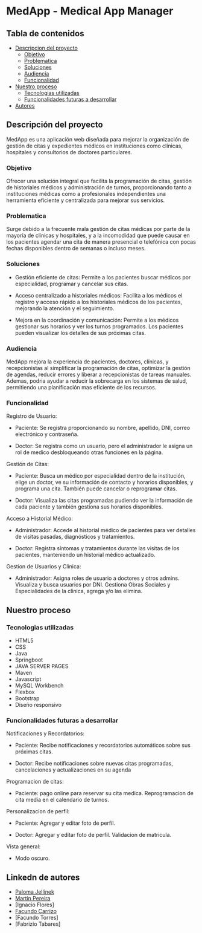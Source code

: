 # MedApp - Medical App Manager

## Tabla de contenidos

- [Descripcion del proyecto](#descripcion)
  - [Objetivo](#objetivo)
  - [Problematica](#problematica)
  - [Soluciones](#soluciones)
  - [Audiencia](#audiencia)
  - [Funcionalidad](#funcionalidad)
- [Nuestro proceso](#proceso)
  - [Tecnologias utilizadas](#tecnologias)
  - [Funcionalidades futuras a desarrollar](#funcionalidadesFuturas)
- [Autores](#autores)

## Descripción del proyecto

MedApp es una aplicación web diseñada para mejorar la organización de gestión de citas y expedientes médicos en instituciones como clínicas, hospitales y consultorios de doctores particulares.

### Objetivo
Ofrecer una solución integral que facilita la programación de citas, gestión de historiales médicos y administración de turnos, proporcionando tanto a instituciones médicas como a profesionales independientes una herramienta eficiente y centralizada para mejorar sus servicios.

### Problematica

Surge debido a la frecuente mala gestión de citas médicas por parte de la mayoría de clínicas y hospitales, y a la incomodidad que puede causar en los pacientes agendar una cita de manera presencial o telefónica con pocas fechas disponibles dentro de semanas o incluso meses.

### Soluciones

- Gestión eficiente de citas:
Permite a los pacientes buscar médicos por especialidad, programar y cancelar sus citas.

- Acceso centralizado a historiales médicos:
Facilita a los médicos el registro y acceso rápido a los historiales médicos de los pacientes, mejorando la atención y el seguimiento.

- Mejora en la coordinación y comunicación:
Permite a los médicos gestionar sus horarios y ver los turnos programados.
Los pacientes pueden visualizar los detalles de sus próximas citas.

### Audiencia

MedApp mejora la experiencia de pacientes, doctores, clínicas, y recepcionistas al simplificar la programación de citas, optimizar la gestión de agendas, reducir errores y liberar a recepcionistas de tareas manuales. Ademas, podria ayudar a reducir la sobrecarga en los sistemas de salud, permitiendo una planificación mas eficiente de los recursos.

### Funcionalidad

Registro de Usuario:

- Paciente: Se registra proporcionando su nombre, 
apellido, DNI, correo electrónico y contraseña.

- Doctor: Se registra como un usuario, pero el 
administrador le asigna un rol de medico desbloqueando otras 
funciones en la página.

Gestión de Citas:

- Paciente: Busca un médico por especialidad dentro de la 
institución, elige un doctor, ve su información de contacto y 
horarios disponibles, y programa una cita. También puede 
cancelar o reprogramar citas.

- Doctor: Visualiza las citas programadas pudiendo ver la 
información de cada paciente y también gestiona sus horarios 
disponibles.

Acceso a Historial Médico:

- Administrador: Accede al historial médico de pacientes para
ver detalles de visitas pasadas, diagnósticos y tratamientos.

- Doctor: Registra síntomas y tratamientos durante las visitas de 
los pacientes, manteniendo un historial médico actualizado.

Gestion de Usuarios y Clinica:

- Administrador: Asigna roles de usuario a doctores y otros admins. Visualiza y busca usuarios por DNI. Gestiona Obras Sociales y Especialidades de la clinica, agrega y/o las elimina.

## Nuestro proceso

### Tecnologias utilizadas

- HTML5
- CSS
- Java
- Springboot
- JAVA SERVER PAGES
- Maven
- Javascript
- MySQL Workbench
- Flexbox
- Bootstrap
- Diseño responsivo

### Funcionalidades futuras a desarrollar

Notificaciones y Recordatorios:

- Paciente: Recibe notificaciones y recordatorios automáticos 
sobre sus próximas citas.

- Doctor: Recibe notificaciones sobre nuevas citas programadas, 
cancelaciones y actualizaciones en su agenda

Programacion de citas:

- Paciente: pago online para reservar su cita medica. Reprogramacion de cita media en el calendario de turnos.

Personalizacion de perfil:

- Paciente: Agregar y editar foto de perfil.

- Doctor: Agregar y editar foto de perfil. Validacion de matricula.

Vista general:

- Modo oscuro.

## Linkedn de autores

- [Paloma Jellinek](www.linkedin.com/in/palomajellinek)
- [Martin Pereira](https://www.linkedin.com/in/martin-pereira-39009b227/)
- [Ignacio Flores]
- [Facundo Carrizo](https://www.linkedin.com/in/facu14carrizo/)
- [Facundo Torres]
- [Fabrizio Tabares]
  
